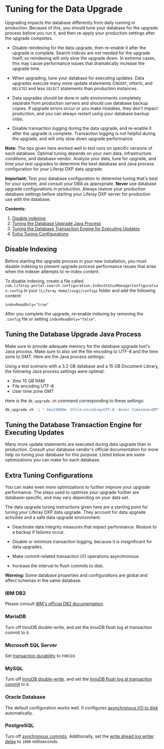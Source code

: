 # Tuning for the Data Upgrade

Upgrading impacts the database differently from daily running in production. Because of this, you should tune your database for the upgrade process before you run it, and then re-apply your production settings after the upgrade completes. 

- Disable reindexing for the data upgrade, then re-enable it after the upgrade is complete. Search indices are not needed for the upgrade itself, so reindexing will only slow the upgrade down. In extreme cases, this may cause performance issues that dramatically increase the upgrade time.

- When upgrading, tune your database for executing updates. Data upgrades execute many more update statements (`INSERT`, `UPDATE`, and `DELETE`) and less `SELECT` statements than production instances.

- Data upgrades should be done in safe environments completely separate from production servers and should use database backup copies. If upgrade errors occur or you make mistakes, they don't impact production, and you can always restart using your database backup copy.

- Disable transaction logging during the data upgrade, and re-enable it after the upgrade is complete. Transaction logging is not helpful during the upgrade, and will only slow down upgrade performance.

**Note:** The tips given here worked well in test runs on specific versions of each database. Optimal tuning depends on your own data, infrastructure conditions, and database vendor. Analyze your data, tune for upgrade, and time your test upgrades to determine the best database and Java process configuration for your Liferay DXP data upgrade.

**Important:** Test your database configuration to determine tuning that's best for your system, and consult your DBA as appropriate. **Never** use database upgrade configurations in production. Always restore your production database settings before starting your Liferay DXP server for production use with the database. 

**Contents:**

1. [Disable indexing](#disable-indexing)
1. [Tuning the Database Upgrade Java Process](#tuning-the-database-upgrade-java-process)
1. [Tuning the Database Transaction Engine for Executing Updates](#tuning-the-database-transaction-engine-for-executing-updates)
1. [Extra Tuning Configurations](#extra-tuning-configurations)


## Disable Indexing

Before starting the upgrade process in your new installation, you must disable indexing to prevent upgrade process performance issues that arise when the indexer attempts to re-index content. 

To disable indexing, create a file called `com.liferay.portal.search.configuration.IndexStatusManagerConfiguration.config` in your `[Liferay Home]/osgi/configs` folder and add the following content: 

```properties
indexReadOnly="true"
```

After you complete the upgrade, re-enable indexing by removing the `.config` file or setting `indexReadOnly="false"`.

## Tuning the Database Upgrade Java Process

Make sure to provide adequate memory for the database upgrade tool's Java process. Make sure to also set the file encoding to UTF-8 and the time zone to GMT. Here are the Java process settings:

Using a test scenario with a 3.2 GB database and a 15 GB Document Library, the following Java process settings were optimal:

- Xmx 15 GB RAM 
- File encoding UTF-8 
- User time zone GMT

Here is the `db_upgrade.sh` command corresponding to these settings:

```bash
db_upgrade.sh -j "-Xmx15000m -Dfile.encoding=UTF-8 -Duser.timezone=GMT"
```

## Tuning the Database Transaction Engine for Executing Updates 

Many more update statements are executed during data upgrade than in production. Consult your database vendor's official documentation for more help on tuning your database for this purpose. Listed below are some optimizations you can make for each database.

## Extra Tuning Configurations

You can make even more optimizations to further improve your upgrade performance. The steps used to optimize your upgrade further are database-specific, and may vary depending on your data set.

The data upgrade tuning instructions given here are a starting point for tuning your Liferay DXP data upgrade. They account for data upgrade activities and a safe data upgrade environment: 

- Deactivate data integrity measures that impact performance. Restore to a backup if failures occur.

- Disable or minimize transaction logging, because it is insignificant for data upgrades.

- Make commit-related transaction I/O operations asynchronous.

- Increase the interval to flush commits to disk.

**Warning:** Some database properties and configurations are global and affect schemas in the same database. 

### IBM DB2 

Please consult [IBM's official DB2 documentation](https://www.ibm.com/support/pages/db2-database-product-documentation-4). 

### MariaDB

Turn off InnoDB double-write, and set the InnoDB flush log at transaction commit to `0`. 
 
### Microsoft SQL Server 

Set [transaction durability](https://docs.microsoft.com/en-us/sql/relational-databases/logs/control-transaction-durability) to `FORCED`. 

### MySQL 

Turn off [InnoDB double-write](https://dev.mysql.com/doc/refman/5.7/en/innodb-parameters.html#sysvar_innodb_doublewrite), and set the [InnoDB flush log at transaction commit](https://dev.mysql.com/doc/refman/5.7/en/innodb-parameters.html#sysvar_innodb_flush_log_at_trx_commit) to `0`. 

### Oracle Database 

The default configuration works well. It configures [asynchronous I/O to disk](https://docs.oracle.com/database/121/REFRN/GUID-FD8D1BD2-0F85-4844-ABE7-57B4F77D1608.htm#REFRN10048) automatically. 

### PostgreSQL 

Turn off [synchronous commits](https://www.postgresql.org/docs/10/wal-async-commit.html). Additionally, set the [write ahead log writer delay](https://www.postgresql.org/docs/10/wal-async-commit.html) to `1000` milliseconds.
